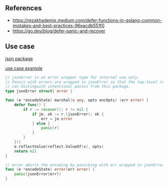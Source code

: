 ## References
- https://rezakhademix.medium.com/defer-functions-in-golang-common-mistakes-and-best-practices-96eacdb551f0
- https://go.dev/blog/defer-panic-and-recover

## Use case
[json package](https://pkg.go.dev/encoding/json)

[use case example](https://go.dev/src/encoding/json/encode.go#:~:text=282-,//%20jsonError%20is%20an%20error%20wrapper%20type%20for%20internal%20use%20only.,%7D,-305%C2%A0%C2%A0)
```go 
// jsonError is an error wrapper type for internal use only.
// Panics with errors are wrapped in jsonError so that the top-level recover
// can distinguish intentional panics from this package.
type jsonError struct{ error }

func (e *encodeState) marshal(v any, opts encOpts) (err error) {
	defer func() {
		if r := recover(); r != nil {
			if je, ok := r.(jsonError); ok {
				err = je.error
			} else {
				panic(r)
			}
		}
	}()
	e.reflectValue(reflect.ValueOf(v), opts)
	return nil
}

// error aborts the encoding by panicking with err wrapped in jsonError.
func (e *encodeState) error(err error) {
	panic(jsonError{err})
}
```
